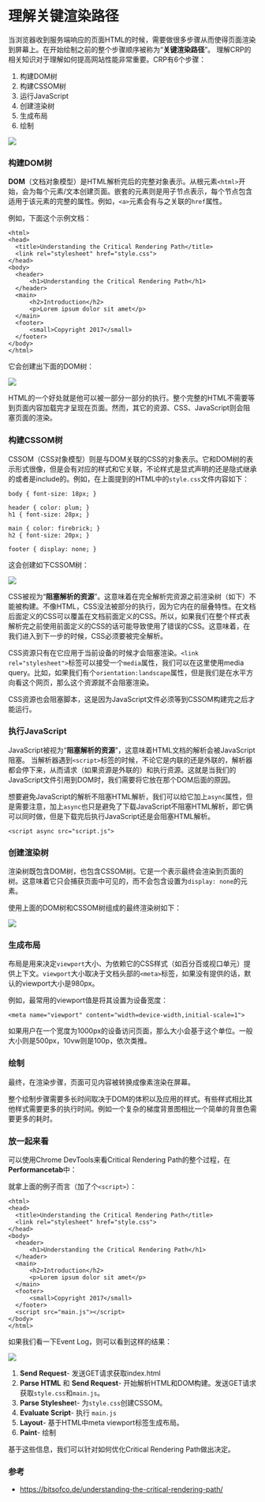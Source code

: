 # 理解关键渲染路径
当浏览器收到服务端响应的页面HTML的时候，需要做很多步骤从而使得页面渲染到屏幕上。在开始绘制之前的整个步骤顺序被称为“**关键渲染路径**”。
理解CRP的相关知识对于理解如何提高网站性能非常重要。CRP有6个步骤：

1. 构建DOM树
2. 构建CSSOM树
3. 运行JavaScript
4. 创建渲染树
5. 生成布局
6. 绘制

![](https://github.com/DuLinRain/pictures/blob/master/critical_render_path/critical_render_path_1.png?raw=true)

### 构建DOM树
**DOM**（文档对象模型）是HTML解析完后的完整对象表示。从根元素`<html>`开始，会为每个元素/文本创建页面。嵌套的元素则是用子节点表示，每个节点包含适用于该元素的完整的属性。例如，`<a>`元素会有与之关联的`href`属性。

例如，下面这个示例文档：

	<html>
	<head>
	  <title>Understanding the Critical Rendering Path</title>
	  <link rel="stylesheet" href="style.css">
	</head>
	<body>
	  <header>
	      <h1>Understanding the Critical Rendering Path</h1>
	  </header>
	  <main>
	      <h2>Introduction</h2>
	      <p>Lorem ipsum dolor sit amet</p>
	  </main>
	  <footer>
	      <small>Copyright 2017</small>
	  </footer>
	</body>
	</html>


它会创建出下面的DOM树：

![](https://github.com/DuLinRain/pictures/blob/master/critical_render_path/critical_render_path_2.png?raw=true)

HTML的一个好处就是他可以被一部分一部分的执行。整个完整的HTML不需要等到页面内容加载完才呈现在页面。然而，其它的资源、CSS、JavaScript则会阻塞页面的渲染。

### 构建CSSOM树
CSSOM（CSS对象模型）则是与DOM关联的CSS的对象表示。它和DOM树的表示形式很像，但是会有对应的样式和它关联，不论样式是显式声明的还是隐式继承的或者是include的。例如，在上面提到的HTML中的`style.css`文件内容如下：

	body { font-size: 18px; }
	
	header { color: plum; }
	h1 { font-size: 28px; }
	
	main { color: firebrick; }
	h2 { font-size: 20px; }
	
	footer { display: none; }

这会创建如下CSSOM树：

![](https://github.com/DuLinRain/pictures/blob/master/critical_render_path/critical_render_path_3.png?raw=true)

CSS被视为“**阻塞解析的资源**”。这意味着在完全解析完资源之前渲染树（如下）不能被构建。不像HTML，CSS没法被部分的执行，因为它内在的层叠特性。在文档后面定义的CSS可以覆盖在文档前面定义的CSS。所以，如果我们在整个样式表解析完之前使用前面定义的CSS的话可能导致使用了错误的CSS。这意味着，在我们进入到下一步的时候，CSS必须要被完全解析。

CSS资源只有在它应用于当前设备的时候才会阻塞渲染。`<link rel="stylesheet">`标签可以接受一个`media`属性，我们可以在这里使用media query。比如，如果我们有个`orientation:landscape`属性，但是我们是在水平方向看这个网页，那么这个资源就不会阻塞渲染。

CSS资源也会阻塞脚本，这是因为JavaScript文件必须等到CSSOM构建完之后才能运行。

### 执行JavaScript
JavaScript被视为“**阻塞解析的资源**”，这意味着HTML文档的解析会被JavaScript阻塞。
当解析器遇到`<script>`标签的时候，不论它是内联的还是外联的，解析器都会停下来，从而请求（如果资源是外联的）和执行资源。这就是当我们的JavaScript文件引用到DOM时，我们需要将它放在那个DOM后面的原因。

想要避免JavaScript的解析不阻塞HTML解析，我们可以给它加上`async`属性，但是需要注意，加上`async`也只是避免了下载JavaScript不阻塞HTML解析，即它俩可以同时做，但是下载完后执行JavaScript还是会阻塞HTML解析。

	<script async src="script.js">

### 创建渲染树
渲染树既包含DOM树，也包含CSSOM树。它是一个表示最终会渲染到页面的树。这意味着它只会捕获页面中可见的，而不会包含设置为`display: none`的元素。

使用上面的DOM树和CSSOM树组成的最终渲染树如下：

![](https://github.com/DuLinRain/pictures/blob/master/critical_render_path/critical_render_path_4.png?raw=true)

### 生成布局
布局是用来决定`viewport`大小、为依赖它的CSS样式（如百分百或视口单元）提供上下文。`viewport`大小取决于文档头部的`<meta>`标签，如果没有提供的话，默认的viewport大小是980px。

例如，最常用的viewport值是将其设置为设备宽度：

	<meta name="viewport" content="width=device-width,initial-scale=1">

如果用户在一个宽度为1000px的设备访问页面，那么大小会基于这个单位。一般大小则是500px，10vw则是100p，依次类推。

### 绘制
最终，在渲染步骤，页面可见内容被转换成像素渲染在屏幕。

整个绘制步骤需要多长时间取决于DOM的体积以及应用的样式。有些样式相比其他样式需要更多的执行时间。例如一个复杂的梯度背景图相比一个简单的背景色需要更多的耗时。

### 放一起来看
可以使用Chrome DevTools来看Critical Rendering Path的整个过程，在**Performancetab**中：

就拿上面的例子而言（加了个`<script>`）：

	<html>
	<head>
	  <title>Understanding the Critical Rendering Path</title>
	  <link rel="stylesheet" href="style.css">
	</head>
	<body>
	  <header>
	      <h1>Understanding the Critical Rendering Path</h1>
	  </header>
	  <main>
	      <h2>Introduction</h2>
	      <p>Lorem ipsum dolor sit amet</p>
	  </main>
	  <footer>
	      <small>Copyright 2017</small>
	  </footer>
	  <script src="main.js"></script>
	</body>
	</html>

如果我们看一下Event Log，则可以看到这样的结果：

![](https://github.com/DuLinRain/pictures/blob/master/critical_render_path/critical_render_path_5.png?raw=true)

1. **Send Request**- 发送GET请求获取index.html
2. **Parse HTML** 和 **Send Request**- 开始解析HTML和DOM构建。发送GET请求获取`style.css`和`main.js`。
3. **Parse Styleshee**t- 为`style.css`创建CSSOM。
4. **Evaluate Script**- 执行 `main.js`
5. **Layout**- 基于HTML中meta viewport标签生成布局。
6. **Paint**- 绘制


基于这些信息，我们可以针对如何优化Critical Rendering Path做出决定。

### 参考
- https://bitsofco.de/understanding-the-critical-rendering-path/
